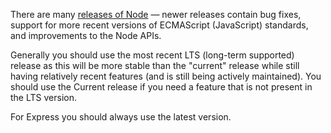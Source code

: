 There are many [releases of Node](https://nodejs.org/en/blog/release/) — newer releases contain bug fixes, support for more recent versions of ECMAScript (JavaScript) standards, and improvements to the Node APIs. 

Generally you should use the most recent LTS (long-term supported) release as this will be more stable than the "current" release while still having relatively recent features (and is still being actively maintained). You should use the Current release if you need a feature that is not present in the LTS version.

For Express you should always use the latest version.

